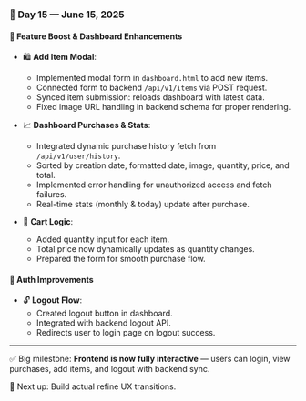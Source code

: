 ### 📍 Day 15 — June 15, 2025

#### 🧠 Feature Boost & Dashboard Enhancements

- 🛍️ **Add Item Modal**:
  - Implemented modal form in `dashboard.html` to add new items.
  - Connected form to backend `/api/v1/items` via POST request.
  - Synced item submission: reloads dashboard with latest data.
  - Fixed image URL handling in backend schema for proper rendering.

- 📈 **Dashboard Purchases & Stats**:
  - Integrated dynamic purchase history fetch from `/api/v1/user/history`.
  - Sorted by creation date, formatted date, image, quantity, price, and total.
  - Implemented error handling for unauthorized access and fetch failures.
  - Real-time stats (monthly & today) update after purchase.

- 🧾 **Cart Logic**:
  - Added quantity input for each item.
  - Total price now dynamically updates as quantity changes.
  - Prepared the form for smooth purchase flow.

#### 🔐 Auth Improvements

- 🔓 **Logout Flow**:
  - Created logout button in dashboard.
  - Integrated with backend logout API.
  - Redirects user to login page on logout success.

---

✅ Big milestone: **Frontend is now fully interactive** — users can login, view purchases, add items, and logout with backend sync.

🎯 Next up: Build actual refine UX transitions.
